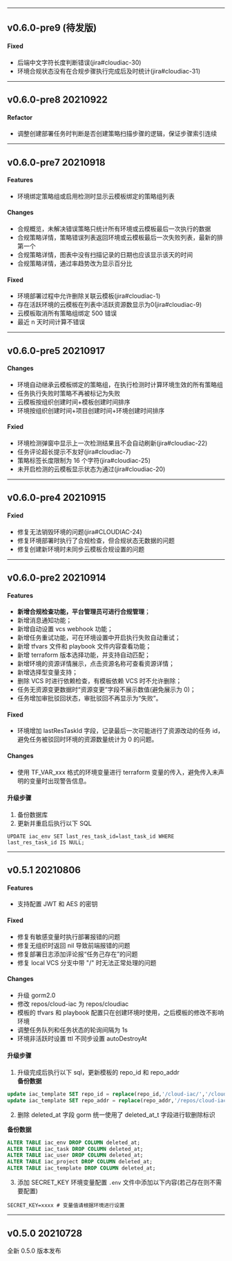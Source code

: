 ------
## v0.6.0-pre9 (待发版)
#### Fixed
- 后端中文字符长度判断错误(jira#cloudiac-30)
- 环境合规状态没有在合规步骤执行完成后及时统计(jira#cloudiac-31)


------
## v0.6.0-pre8 20210922
#### Refactor
- 调整创建部署任务时判断是否创建策略扫描步骤的逻辑，保证步骤索引连续

------
## v0.6.0-pre7 20210918
#### Features
- 环境绑定策略组或启用检测时显示云模板绑定的策略组列表

#### Changes
- 合规概览，未解决错误策略只统计所有环境或云模板最后一次执行的数据
- 合规策略详情，策略错误列表返回环境或云模板最后一次失败列表，最新的排第一个
- 合规策略详情，图表中没有扫描记录的日期也应该显示该天的时间
- 合规策略详情，通过率趋势改为显示百分比

#### Fixed
- 环境部署过程中允许删除关联云模板(jira#cloudiac-1)
- 存在活跃环境的云模板在列表中活跃资源数显示为0(jira#cloudiac-9)
- 云模板取消所有策略组绑定 500 错误
- 最近 n 天时间计算不错误

------
## v0.6.0-pre5 20210917
#### Changes
- 环境自动继承云模板绑定的策略组，在执行检测时计算环境生效的所有策略组
- 任务执行失败时策略不再被标记为失败
- 云模板按组织创建时间+模板创建时间排序
- 环境按组织创建时间+项目创建时间+环境创建时间排序

#### Fxied
- 环境检测弹窗中显示上一次检测结果且不会自动刷新(jira#cloudiac-22)
- 任务评论超长提示不友好(jira#cloudiac-7)
- 策略标签长度限制为 16 个字符(jira#cloudiac-25)
- 未开启检测的云模板显示状态为通过(jira#cloudiac-20)

-----
## v0.6.0-pre4 20210915
#### Fxied
- 修复无法销毁环境的问题(jira#CLOUDIAC-24)
- 修复环境部署时执行了合规检查，但合规状态无数据的问题
- 修复创建新环境时未同步云模板合规设置的问题

-----
## v0.6.0-pre2 20210914
#### Features
- **新增合规检查功能，平台管理员可进行合规管理**；
- 新增消息通知功能；
- 新增自动设置 vcs webhook 功能；
- 新增任务重试功能，可在环境设置中开启执行失败自动重试；
- 新增 tfvars 文件和 playbook 文件内容查看功能；
- 新增 terraform 版本选择功能，并支持自动匹配；
- 新增环境的资源详情展示，点击资源名称可查看资源详情；
- 新增选择型变量支持；
- 删除 VCS 时进行依赖检查，有模板依赖 VCS 时不允许删除；
- 任务无资源变更数据时“资源变更”字段不展示数值(避免展示为 0)；
- 任务增加审批驳回状态，审批驳回不再显示为“失败”。

#### Fixed
- 环境增加 lastResTaskId 字段，记录最后一次可能进行了资源改动的任务 id，
避免任务被驳回时环境的资源数量统计为 0 的问题。

#### Changes
- 使用 TF_VAR_xxx 格式的环境变量进行 terraform 变量的传入，避免传入未声明的变量时出现警告信息。

#### 升级步骤
1. 备份数据库
2. 更新并重启后执行以下 SQL
```
UPDATE iac_env SET last_res_task_id=last_task_id WHERE last_res_task_id IS NULL;
```

------
## v0.5.1 20210806
#### Features
- 支持配置 JWT 和 AES 的密钥

#### Fixed
- 修复有敏感变量时执行部署报错的问题
- 修复无组织时返回 nil 导致前端报错的问题
- 修复部署日志添加评论报“任务己存在”的问题
- 修复 local VCS 分支中带 "/" 时无法正常处理的问题

#### Changes
- 升级 gorm2.0
- 修改 repos/cloud-iac 为 repos/cloudiac
- 模板的 tfvars 和 playbook 配置只在创建环境时使用，之后模板的修改不影响环境
- 调整任务队列和任务状态的轮询间隔为 1s
- 环境非活跃时设置 ttl 不同步设置 autoDestroyAt

#### 升级步骤
1. 升级完成后执行以下 sql，更新模板的 repo_id 和 repo_addr        
**备份数据**
```sql
update iac_template SET repo_id = replace(repo_id,'/cloud-iac/','/cloudiac/') where repo_id like '/cloud-iac/%';
update iac_template SET repo_addr = replace(repo_addr,'/repos/cloud-iac/','/repos/cloudiac/') where repo_addr like '%/repos/cloud-iac/%';
```

2. 删除 deleted_at 字段
gorm 统一使用了 deleted_at_t 字段进行软删除标识

**备份数据**
```sql
ALTER TABLE iac_env DROP COLUMN deleted_at;
ALTER TABLE iac_task DROP COLUMN deleted_at;
ALTER TABLE iac_user DROP COLUMN deleted_at;
ALTER TABLE iac_project DROP COLUMN deleted_at;
ALTER TABLE iac_template DROP COLUMN deleted_at;
```

3. 添加 SECRET_KEY 环境变量配置
`.env` 文件中添加以下内容(若己存在则不需要配置)
```
SECRET_KEY=xxxx	# 变量值请根据环境进行设置
```

------
## v0.5.0 20210728
全新 0.5.0 版本发布

